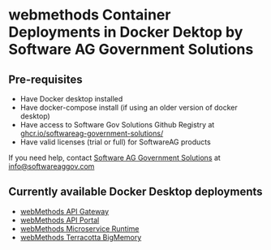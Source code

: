 # webmethods Container Deployments in Docker Dektop by Software AG Government Solutions 

## Pre-requisites

- Have Docker desktop installed
- Have docker-compose install (if using an older version of docker desktop)
- Have access to Software Gov Solutions Github Registry at [ghcr.io/softwareag-government-solutions/](https://github.com/orgs/softwareag-government-solutions/packages)
- Have valid licenses (trial or full) for SoftwareAG products

If you need help, contact [Software AG Government Solutions](https://www.softwareaggov.com/) at [info@softwareaggov.com](mailto:info@softwareaggov.com) 

## Currently available Docker Desktop deployments

- [webMethods API Gateway](./docker/apigateway/README.md)
- [webMethods API Portal](./docker/apiportal/README.md)
- [webMethods Microservice Runtime](./docker/msr/README.md)
- [webMethods Terracotta BigMemory](./docker/terracotta_bigmemory/README.md)

